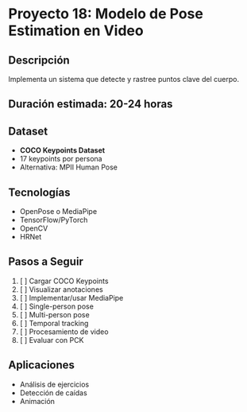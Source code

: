 # Proyecto 18: Modelo de Pose Estimation en Video

## Descripción
Implementa un sistema que detecte y rastree puntos clave del cuerpo.

## Duración estimada: 20-24 horas

## Dataset
- **COCO Keypoints Dataset**
- 17 keypoints por persona
- Alternativa: MPII Human Pose

## Tecnologías
- OpenPose o MediaPipe
- TensorFlow/PyTorch
- OpenCV
- HRNet

## Pasos a Seguir
1. [ ] Cargar COCO Keypoints
2. [ ] Visualizar anotaciones
3. [ ] Implementar/usar MediaPipe
4. [ ] Single-person pose
5. [ ] Multi-person pose
6. [ ] Temporal tracking
7. [ ] Procesamiento de video
8. [ ] Evaluar con PCK

## Aplicaciones
- Análisis de ejercicios
- Detección de caídas
- Animación
